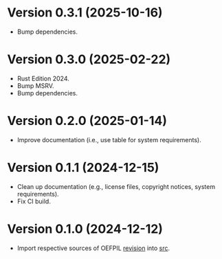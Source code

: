 # Version 0.3.1 (2025-10-16)

  * Bump dependencies.

# Version 0.3.0 (2025-02-22)

  * Rust Edition 2024.
  * Bump MSRV.
  * Bump dependencies.

# Version 0.2.0 (2025-01-14)

  * Improve documentation (i.e., use table for system requirements).

# Version 0.1.1 (2024-12-15)

  * Clean up documentation (e.g., license files, copyright notices, system requirements).
  * Fix CI build.

# Version 0.1.0 (2024-12-12)

  * Import respective sources of OEFPIL [revision] into [src].

[revision]: https://gitlab.com/cmi6014/oefpil/-/tree/923643b76ee7cc1aa83750a73e9e5eae3ed6531b
[src]: src
